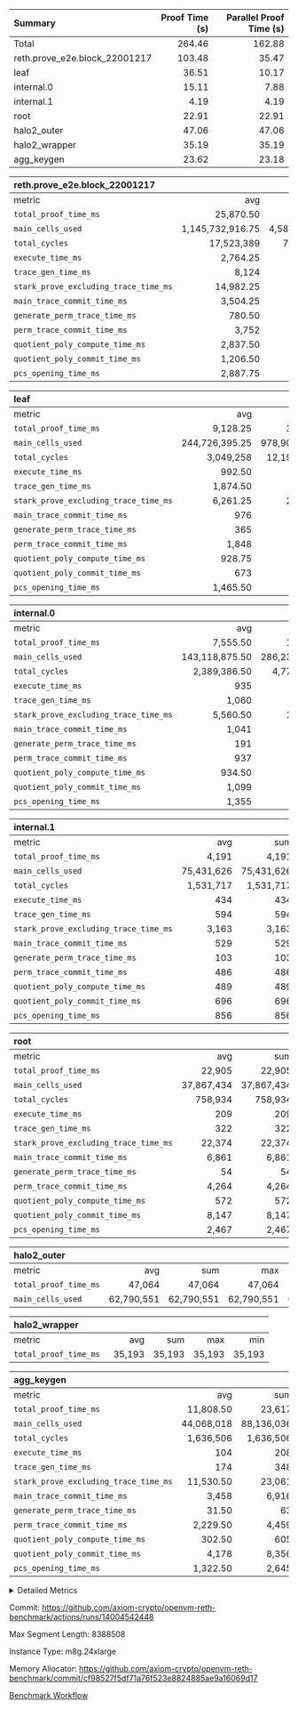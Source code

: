 | Summary | Proof Time (s) | Parallel Proof Time (s) |
|:---|---:|---:|
| Total |  264.46 |  162.88 |
| reth.prove_e2e.block_22001217 |  103.48 |  35.47 |
| leaf |  36.51 |  10.17 |
| internal.0 |  15.11 |  7.88 |
| internal.1 |  4.19 |  4.19 |
| root |  22.91 |  22.91 |
| halo2_outer |  47.06 |  47.06 |
| halo2_wrapper |  35.19 |  35.19 |
| agg_keygen |  23.62 |  23.18 |


| reth.prove_e2e.block_22001217 |||||
|:---|---:|---:|---:|---:|
|metric|avg|sum|max|min|
| `total_proof_time_ms ` |  25,870.50 |  103,482 |  35,474 |  9,977 |
| `main_cells_used     ` |  1,145,732,916.75 |  4,582,931,667 |  1,616,139,144 |  492,218,285 |
| `total_cycles        ` |  17,523,389 |  70,093,556 |  24,298,984 |  3,292,459 |
| `execute_time_ms     ` |  2,764.25 |  11,057 |  4,327 |  463 |
| `trace_gen_time_ms   ` |  8,124 |  32,496 |  10,769 |  2,742 |
| `stark_prove_excluding_trace_time_ms` |  14,982.25 |  59,929 |  21,059 |  6,772 |
| `main_trace_commit_time_ms` |  3,504.25 |  14,017 |  5,235 |  1,829 |
| `generate_perm_trace_time_ms` |  780.50 |  3,122 |  1,052 |  244 |
| `perm_trace_commit_time_ms` |  3,752 |  15,008 |  5,360 |  1,314 |
| `quotient_poly_compute_time_ms` |  2,837.50 |  11,350 |  4,281 |  1,583 |
| `quotient_poly_commit_time_ms` |  1,206.50 |  4,826 |  1,518 |  530 |
| `pcs_opening_time_ms ` |  2,887.75 |  11,551 |  3,597 |  1,263 |

| leaf |||||
|:---|---:|---:|---:|---:|
|metric|avg|sum|max|min|
| `total_proof_time_ms ` |  9,128.25 |  36,513 |  10,174 |  6,617 |
| `main_cells_used     ` |  244,726,395.25 |  978,905,581 |  279,899,723 |  166,716,895 |
| `total_cycles        ` |  3,049,258 |  12,197,032 |  3,458,612 |  2,203,086 |
| `execute_time_ms     ` |  992.50 |  3,970 |  1,114 |  735 |
| `trace_gen_time_ms   ` |  1,874.50 |  7,498 |  2,170 |  1,318 |
| `stark_prove_excluding_trace_time_ms` |  6,261.25 |  25,045 |  6,891 |  4,564 |
| `main_trace_commit_time_ms` |  976 |  3,904 |  1,076 |  734 |
| `generate_perm_trace_time_ms` |  365 |  1,460 |  404 |  256 |
| `perm_trace_commit_time_ms` |  1,848 |  7,392 |  2,050 |  1,323 |
| `quotient_poly_compute_time_ms` |  928.75 |  3,715 |  1,016 |  681 |
| `quotient_poly_commit_time_ms` |  673 |  2,692 |  736 |  492 |
| `pcs_opening_time_ms ` |  1,465.50 |  5,862 |  1,610 |  1,073 |

| internal.0 |||||
|:---|---:|---:|---:|---:|
|metric|avg|sum|max|min|
| `total_proof_time_ms ` |  7,555.50 |  15,111 |  7,884 |  7,227 |
| `main_cells_used     ` |  143,118,875.50 |  286,237,751 |  143,740,209 |  142,497,542 |
| `total_cycles        ` |  2,389,386.50 |  4,778,773 |  2,397,564 |  2,381,209 |
| `execute_time_ms     ` |  935 |  1,870 |  943 |  927 |
| `trace_gen_time_ms   ` |  1,060 |  2,120 |  1,073 |  1,047 |
| `stark_prove_excluding_trace_time_ms` |  5,560.50 |  11,121 |  5,868 |  5,253 |
| `main_trace_commit_time_ms` |  1,041 |  2,082 |  1,138 |  944 |
| `generate_perm_trace_time_ms` |  191 |  382 |  200 |  182 |
| `perm_trace_commit_time_ms` |  937 |  1,874 |  991 |  883 |
| `quotient_poly_compute_time_ms` |  934.50 |  1,869 |  1,001 |  868 |
| `quotient_poly_commit_time_ms` |  1,099 |  2,198 |  1,129 |  1,069 |
| `pcs_opening_time_ms ` |  1,355 |  2,710 |  1,406 |  1,304 |

| internal.1 |||||
|:---|---:|---:|---:|---:|
|metric|avg|sum|max|min|
| `total_proof_time_ms ` |  4,191 |  4,191 |  4,191 |  4,191 |
| `main_cells_used     ` |  75,431,626 |  75,431,626 |  75,431,626 |  75,431,626 |
| `total_cycles        ` |  1,531,717 |  1,531,717 |  1,531,717 |  1,531,717 |
| `execute_time_ms     ` |  434 |  434 |  434 |  434 |
| `trace_gen_time_ms   ` |  594 |  594 |  594 |  594 |
| `stark_prove_excluding_trace_time_ms` |  3,163 |  3,163 |  3,163 |  3,163 |
| `main_trace_commit_time_ms` |  529 |  529 |  529 |  529 |
| `generate_perm_trace_time_ms` |  103 |  103 |  103 |  103 |
| `perm_trace_commit_time_ms` |  486 |  486 |  486 |  486 |
| `quotient_poly_compute_time_ms` |  489 |  489 |  489 |  489 |
| `quotient_poly_commit_time_ms` |  696 |  696 |  696 |  696 |
| `pcs_opening_time_ms ` |  856 |  856 |  856 |  856 |

| root |||||
|:---|---:|---:|---:|---:|
|metric|avg|sum|max|min|
| `total_proof_time_ms ` |  22,905 |  22,905 |  22,905 |  22,905 |
| `main_cells_used     ` |  37,867,434 |  37,867,434 |  37,867,434 |  37,867,434 |
| `total_cycles        ` |  758,934 |  758,934 |  758,934 |  758,934 |
| `execute_time_ms     ` |  209 |  209 |  209 |  209 |
| `trace_gen_time_ms   ` |  322 |  322 |  322 |  322 |
| `stark_prove_excluding_trace_time_ms` |  22,374 |  22,374 |  22,374 |  22,374 |
| `main_trace_commit_time_ms` |  6,861 |  6,861 |  6,861 |  6,861 |
| `generate_perm_trace_time_ms` |  54 |  54 |  54 |  54 |
| `perm_trace_commit_time_ms` |  4,264 |  4,264 |  4,264 |  4,264 |
| `quotient_poly_compute_time_ms` |  572 |  572 |  572 |  572 |
| `quotient_poly_commit_time_ms` |  8,147 |  8,147 |  8,147 |  8,147 |
| `pcs_opening_time_ms ` |  2,467 |  2,467 |  2,467 |  2,467 |

| halo2_outer |||||
|:---|---:|---:|---:|---:|
|metric|avg|sum|max|min|
| `total_proof_time_ms ` |  47,064 |  47,064 |  47,064 |  47,064 |
| `main_cells_used     ` |  62,790,551 |  62,790,551 |  62,790,551 |  62,790,551 |

| halo2_wrapper |||||
|:---|---:|---:|---:|---:|
|metric|avg|sum|max|min|
| `total_proof_time_ms ` |  35,193 |  35,193 |  35,193 |  35,193 |

| agg_keygen |||||
|:---|---:|---:|---:|---:|
|metric|avg|sum|max|min|
| `total_proof_time_ms ` |  11,808.50 |  23,617 |  23,184 |  433 |
| `main_cells_used     ` |  44,068,018 |  88,136,036 |  87,207,965 |  928,071 |
| `total_cycles        ` |  1,636,506 |  1,636,506 |  1,636,506 |  1,636,506 |
| `execute_time_ms     ` |  104 |  208 |  208 |  0 |
| `trace_gen_time_ms   ` |  174 |  348 |  321 |  27 |
| `stark_prove_excluding_trace_time_ms` |  11,530.50 |  23,061 |  22,655 |  406 |
| `main_trace_commit_time_ms` |  3,458 |  6,916 |  6,866 |  50 |
| `generate_perm_trace_time_ms` |  31.50 |  63 |  51 |  12 |
| `perm_trace_commit_time_ms` |  2,229.50 |  4,459 |  4,409 |  50 |
| `quotient_poly_compute_time_ms` |  302.50 |  605 |  576 |  29 |
| `quotient_poly_commit_time_ms` |  4,178 |  8,356 |  8,299 |  57 |
| `pcs_opening_time_ms ` |  1,322.50 |  2,645 |  2,444 |  201 |



<details>
<summary>Detailed Metrics</summary>

| air_name | block_number | quotient_deg | interactions | constraints |
| --- | --- | --- | --- | --- |
| AccessAdapterAir<16> | 22001217 | 2 | 5 | 12 | 
| AccessAdapterAir<2> | 22001217 | 2 | 5 | 12 | 
| AccessAdapterAir<32> | 22001217 | 2 | 5 | 12 | 
| AccessAdapterAir<4> | 22001217 | 2 | 5 | 12 | 
| AccessAdapterAir<8> | 22001217 | 2 | 5 | 12 | 
| BitwiseOperationLookupAir<8> | 22001217 | 2 | 2 | 4 | 
| KeccakVmAir | 22001217 | 2 | 321 | 4,513 | 
| MemoryMerkleAir<8> | 22001217 | 2 | 4 | 39 | 
| PersistentBoundaryAir<8> | 22001217 | 2 | 3 | 7 | 
| PhantomAir | 22001217 | 2 | 3 | 5 | 
| Poseidon2PeripheryAir<BabyBearParameters>, 1> | 22001217 | 2 | 1 | 286 | 
| ProgramAir | 22001217 | 1 | 1 | 4 | 
| RangeTupleCheckerAir<2> | 22001217 | 1 | 1 | 4 | 
| Rv32HintStoreAir | 22001217 | 2 | 18 | 28 | 
| Sha256VmAir | 22001217 | 2 | 50 | 663 | 
| VariableRangeCheckerAir | 22001217 | 1 | 1 | 4 | 
| VmAirWrapper<Rv32BaseAluAdapterAir, BaseAluCoreAir<4, 8> | 22001217 | 2 | 20 | 37 | 
| VmAirWrapper<Rv32BaseAluAdapterAir, LessThanCoreAir<4, 8> | 22001217 | 2 | 18 | 40 | 
| VmAirWrapper<Rv32BaseAluAdapterAir, ShiftCoreAir<4, 8> | 22001217 | 2 | 24 | 91 | 
| VmAirWrapper<Rv32BranchAdapterAir, BranchEqualCoreAir<4> | 22001217 | 2 | 11 | 20 | 
| VmAirWrapper<Rv32BranchAdapterAir, BranchLessThanCoreAir<4, 8> | 22001217 | 2 | 13 | 35 | 
| VmAirWrapper<Rv32CondRdWriteAdapterAir, Rv32JalLuiCoreAir> | 22001217 | 2 | 10 | 18 | 
| VmAirWrapper<Rv32HeapAdapterAir<2, 32, 32>, BaseAluCoreAir<32, 8> | 22001217 | 2 | 61 | 126 | 
| VmAirWrapper<Rv32HeapAdapterAir<2, 32, 32>, LessThanCoreAir<32, 8> | 22001217 | 2 | 31 | 129 | 
| VmAirWrapper<Rv32HeapAdapterAir<2, 32, 32>, MultiplicationCoreAir<32, 8> | 22001217 | 2 | 61 | 57 | 
| VmAirWrapper<Rv32HeapAdapterAir<2, 32, 32>, ShiftCoreAir<32, 8> | 22001217 | 2 | 79 | 2,161 | 
| VmAirWrapper<Rv32HeapBranchAdapterAir<2, 32>, BranchEqualCoreAir<32> | 22001217 | 2 | 20 | 55 | 
| VmAirWrapper<Rv32HeapBranchAdapterAir<2, 32>, BranchLessThanCoreAir<32, 8> | 22001217 | 2 | 22 | 126 | 
| VmAirWrapper<Rv32IsEqualModAdapterAir<2, 1, 32, 32>, ModularIsEqualCoreAir<32, 4, 8> | 22001217 | 2 | 25 | 225 | 
| VmAirWrapper<Rv32IsEqualModAdapterAir<2, 3, 16, 48>, ModularIsEqualCoreAir<48, 4, 8> | 22001217 | 2 | 41 | 333 | 
| VmAirWrapper<Rv32JalrAdapterAir, Rv32JalrCoreAir> | 22001217 | 2 | 16 | 20 | 
| VmAirWrapper<Rv32LoadStoreAdapterAir, LoadSignExtendCoreAir<4, 8> | 22001217 | 2 | 18 | 33 | 
| VmAirWrapper<Rv32LoadStoreAdapterAir, LoadStoreCoreAir<4> | 22001217 | 2 | 17 | 40 | 
| VmAirWrapper<Rv32MultAdapterAir, DivRemCoreAir<4, 8> | 22001217 | 2 | 25 | 84 | 
| VmAirWrapper<Rv32MultAdapterAir, MulHCoreAir<4, 8> | 22001217 | 2 | 24 | 31 | 
| VmAirWrapper<Rv32MultAdapterAir, MultiplicationCoreAir<4, 8> | 22001217 | 2 | 19 | 19 | 
| VmAirWrapper<Rv32RdWriteAdapterAir, Rv32AuipcCoreAir> | 22001217 | 2 | 12 | 14 | 
| VmAirWrapper<Rv32VecHeapAdapterAir<1, 2, 2, 32, 32>, FieldExpressionCoreAir> | 22001217 | 2 | 415 | 480 | 
| VmAirWrapper<Rv32VecHeapAdapterAir<1, 6, 6, 16, 16>, FieldExpressionCoreAir> | 22001217 | 2 | 832 | 921 | 
| VmAirWrapper<Rv32VecHeapAdapterAir<2, 1, 1, 32, 32>, FieldExpressionCoreAir> | 22001217 | 2 | 158 | 190 | 
| VmAirWrapper<Rv32VecHeapAdapterAir<2, 2, 2, 32, 32>, FieldExpressionCoreAir> | 22001217 | 2 | 428 | 457 | 
| VmAirWrapper<Rv32VecHeapAdapterAir<2, 3, 3, 16, 16>, FieldExpressionCoreAir> | 22001217 | 2 | 246 | 288 | 
| VmAirWrapper<Rv32VecHeapAdapterAir<2, 6, 6, 16, 16>, FieldExpressionCoreAir> | 22001217 | 2 | 668 | 701 | 
| VmConnectorAir | 22001217 | 2 | 5 | 11 | 

| block_number | execute_time_ms |
| --- | --- |
| 22001217 | 209 | 

| group | air_name | block_number | rows | quotient_deg | prep_cols | perm_cols | main_cols | interactions | constraints | cells |
| --- | --- | --- | --- | --- | --- | --- | --- | --- | --- | --- |
| agg_keygen | AccessAdapterAir<16> | 22001217 |  | 2 |  |  |  | 5 | 12 |  | 
| agg_keygen | AccessAdapterAir<2> | 22001217 | 524,288 | 8 |  | 16 | 11 | 5 | 12 | 14,155,776 | 
| agg_keygen | AccessAdapterAir<32> | 22001217 |  | 2 |  |  |  | 5 | 12 |  | 
| agg_keygen | AccessAdapterAir<4> | 22001217 | 262,144 | 8 |  | 16 | 13 | 5 | 12 | 7,602,176 | 
| agg_keygen | AccessAdapterAir<8> | 22001217 | 8,192 | 8 |  | 16 | 17 | 5 | 12 | 270,336 | 
| agg_keygen | BitwiseOperationLookupAir<8> | 22001217 |  | 2 |  |  |  | 2 | 4 |  | 
| agg_keygen | FriReducedOpeningAir | 22001217 | 524,288 | 8 |  | 84 | 27 | 39 | 71 | 58,195,968 | 
| agg_keygen | JalRangeCheckAir | 22001217 | 65,536 | 8 |  | 28 | 12 | 9 | 14 | 2,621,440 | 
| agg_keygen | MemoryMerkleAir<8> | 22001217 |  | 2 |  |  |  | 4 | 39 |  | 
| agg_keygen | NativePoseidon2Air<BabyBearParameters>, 1> | 22001217 | 65,536 | 8 |  | 312 | 398 | 136 | 572 | 46,530,560 | 
| agg_keygen | PersistentBoundaryAir<8> | 22001217 |  | 2 |  |  |  | 3 | 7 |  | 
| agg_keygen | PhantomAir | 22001217 | 32,768 | 4 |  | 12 | 6 | 3 | 5 | 589,824 | 
| agg_keygen | Poseidon2PeripheryAir<BabyBearParameters>, 1> | 22001217 |  | 2 |  |  |  | 1 | 286 |  | 
| agg_keygen | ProgramAir | 22001217 | 131,072 | 1 |  | 8 | 10 | 1 | 4 | 2,359,296 | 
| agg_keygen | RangeTupleCheckerAir<2> | 22001217 |  | 1 |  |  |  | 1 | 4 |  | 
| agg_keygen | Rv32HintStoreAir | 22001217 |  | 2 |  |  |  | 18 | 28 |  | 
| agg_keygen | VariableRangeCheckerAir | 22001217 | 262,144 | 1 | 2 | 8 | 1 | 1 | 4 | 2,359,296 | 
| agg_keygen | VmAirWrapper<AluNativeAdapterAir, FieldArithmeticCoreAir> | 22001217 | 1,048,576 | 8 |  | 36 | 29 | 15 | 27 | 68,157,440 | 
| agg_keygen | VmAirWrapper<BranchNativeAdapterAir, BranchEqualCoreAir<1> | 22001217 | 262,144 | 8 |  | 28 | 23 | 11 | 25 | 13,369,344 | 
| agg_keygen | VmAirWrapper<NativeAdapterAir<2, 0>, PublicValuesCoreAir> | 22001217 | 64 | 8 |  | 28 | 27 | 11 | 30 | 3,520 | 
| agg_keygen | VmAirWrapper<NativeLoadStoreAdapterAir<1>, NativeLoadStoreCoreAir<1> | 22001217 | 524,288 | 8 |  | 40 | 21 | 15 | 20 | 31,981,568 | 
| agg_keygen | VmAirWrapper<NativeLoadStoreAdapterAir<4>, NativeLoadStoreCoreAir<4> | 22001217 | 131,072 | 8 |  | 40 | 27 | 15 | 20 | 8,781,824 | 
| agg_keygen | VmAirWrapper<NativeVectorizedAdapterAir<4>, FieldExtensionCoreAir> | 22001217 | 131,072 | 8 |  | 36 | 38 | 15 | 27 | 9,699,328 | 
| agg_keygen | VmAirWrapper<Rv32BaseAluAdapterAir, BaseAluCoreAir<4, 8> | 22001217 |  | 2 |  |  |  | 20 | 37 |  | 
| agg_keygen | VmAirWrapper<Rv32BaseAluAdapterAir, LessThanCoreAir<4, 8> | 22001217 |  | 2 |  |  |  | 18 | 40 |  | 
| agg_keygen | VmAirWrapper<Rv32BaseAluAdapterAir, ShiftCoreAir<4, 8> | 22001217 |  | 2 |  |  |  | 24 | 91 |  | 
| agg_keygen | VmAirWrapper<Rv32BranchAdapterAir, BranchEqualCoreAir<4> | 22001217 |  | 2 |  |  |  | 11 | 20 |  | 
| agg_keygen | VmAirWrapper<Rv32BranchAdapterAir, BranchLessThanCoreAir<4, 8> | 22001217 |  | 2 |  |  |  | 13 | 35 |  | 
| agg_keygen | VmAirWrapper<Rv32CondRdWriteAdapterAir, Rv32JalLuiCoreAir> | 22001217 |  | 2 |  |  |  | 10 | 18 |  | 
| agg_keygen | VmAirWrapper<Rv32JalrAdapterAir, Rv32JalrCoreAir> | 22001217 |  | 2 |  |  |  | 16 | 20 |  | 
| agg_keygen | VmAirWrapper<Rv32LoadStoreAdapterAir, LoadSignExtendCoreAir<4, 8> | 22001217 |  | 2 |  |  |  | 18 | 33 |  | 
| agg_keygen | VmAirWrapper<Rv32LoadStoreAdapterAir, LoadStoreCoreAir<4> | 22001217 |  | 2 |  |  |  | 17 | 40 |  | 
| agg_keygen | VmAirWrapper<Rv32MultAdapterAir, DivRemCoreAir<4, 8> | 22001217 |  | 2 |  |  |  | 25 | 84 |  | 
| agg_keygen | VmAirWrapper<Rv32MultAdapterAir, MulHCoreAir<4, 8> | 22001217 |  | 2 |  |  |  | 24 | 31 |  | 
| agg_keygen | VmAirWrapper<Rv32MultAdapterAir, MultiplicationCoreAir<4, 8> | 22001217 |  | 2 |  |  |  | 19 | 19 |  | 
| agg_keygen | VmAirWrapper<Rv32RdWriteAdapterAir, Rv32AuipcCoreAir> | 22001217 |  | 2 |  |  |  | 12 | 14 |  | 
| agg_keygen | VmConnectorAir | 22001217 | 2 | 8 | 1 | 16 | 5 | 5 | 11 | 42 | 
| agg_keygen | VolatileBoundaryAir | 22001217 | 131,072 | 8 |  | 20 | 12 | 7 | 19 | 4,194,304 | 

| group | air_name | block_number | idx | rows | prep_cols | perm_cols | main_cols | cells |
| --- | --- | --- | --- | --- | --- | --- | --- | --- |
| internal.0 | AccessAdapterAir<2> | 22001217 | 0 | 1,048,576 |  | 12 | 11 | 24,117,248 | 
| internal.0 | AccessAdapterAir<2> | 22001217 | 1 | 524,288 |  | 12 | 11 | 12,058,624 | 
| internal.0 | AccessAdapterAir<4> | 22001217 | 0 | 262,144 |  | 12 | 13 | 6,553,600 | 
| internal.0 | AccessAdapterAir<4> | 22001217 | 1 | 262,144 |  | 12 | 13 | 6,553,600 | 
| internal.0 | AccessAdapterAir<8> | 22001217 | 0 | 8,192 |  | 12 | 17 | 237,568 | 
| internal.0 | AccessAdapterAir<8> | 22001217 | 1 | 8,192 |  | 12 | 17 | 237,568 | 
| internal.0 | FriReducedOpeningAir | 22001217 | 0 | 1,048,576 |  | 44 | 27 | 74,448,896 | 
| internal.0 | FriReducedOpeningAir | 22001217 | 1 | 1,048,576 |  | 44 | 27 | 74,448,896 | 
| internal.0 | JalRangeCheckAir | 22001217 | 0 | 131,072 |  | 16 | 12 | 3,670,016 | 
| internal.0 | JalRangeCheckAir | 22001217 | 1 | 131,072 |  | 16 | 12 | 3,670,016 | 
| internal.0 | NativePoseidon2Air<BabyBearParameters>, 1> | 22001217 | 0 | 262,144 |  | 160 | 398 | 146,276,352 | 
| internal.0 | NativePoseidon2Air<BabyBearParameters>, 1> | 22001217 | 1 | 131,072 |  | 160 | 398 | 73,138,176 | 
| internal.0 | PhantomAir | 22001217 | 0 | 65,536 |  | 8 | 6 | 917,504 | 
| internal.0 | PhantomAir | 22001217 | 1 | 65,536 |  | 8 | 6 | 917,504 | 
| internal.0 | ProgramAir | 22001217 | 0 | 131,072 |  | 8 | 10 | 2,359,296 | 
| internal.0 | ProgramAir | 22001217 | 1 | 131,072 |  | 8 | 10 | 2,359,296 | 
| internal.0 | VariableRangeCheckerAir | 22001217 | 0 | 262,144 | 2 | 8 | 1 | 2,359,296 | 
| internal.0 | VariableRangeCheckerAir | 22001217 | 1 | 262,144 | 2 | 8 | 1 | 2,359,296 | 
| internal.0 | VmAirWrapper<AluNativeAdapterAir, FieldArithmeticCoreAir> | 22001217 | 0 | 2,097,152 |  | 20 | 29 | 102,760,448 | 
| internal.0 | VmAirWrapper<AluNativeAdapterAir, FieldArithmeticCoreAir> | 22001217 | 1 | 2,097,152 |  | 20 | 29 | 102,760,448 | 
| internal.0 | VmAirWrapper<BranchNativeAdapterAir, BranchEqualCoreAir<1> | 22001217 | 0 | 262,144 |  | 16 | 23 | 10,223,616 | 
| internal.0 | VmAirWrapper<BranchNativeAdapterAir, BranchEqualCoreAir<1> | 22001217 | 1 | 262,144 |  | 16 | 23 | 10,223,616 | 
| internal.0 | VmAirWrapper<NativeAdapterAir<2, 0>, PublicValuesCoreAir> | 22001217 | 0 | 64 |  | 16 | 23 | 2,496 | 
| internal.0 | VmAirWrapper<NativeAdapterAir<2, 0>, PublicValuesCoreAir> | 22001217 | 1 | 64 |  | 16 | 23 | 2,496 | 
| internal.0 | VmAirWrapper<NativeLoadStoreAdapterAir<1>, NativeLoadStoreCoreAir<1> | 22001217 | 0 | 524,288 |  | 24 | 21 | 23,592,960 | 
| internal.0 | VmAirWrapper<NativeLoadStoreAdapterAir<1>, NativeLoadStoreCoreAir<1> | 22001217 | 1 | 524,288 |  | 24 | 21 | 23,592,960 | 
| internal.0 | VmAirWrapper<NativeLoadStoreAdapterAir<4>, NativeLoadStoreCoreAir<4> | 22001217 | 0 | 262,144 |  | 24 | 27 | 13,369,344 | 
| internal.0 | VmAirWrapper<NativeLoadStoreAdapterAir<4>, NativeLoadStoreCoreAir<4> | 22001217 | 1 | 262,144 |  | 24 | 27 | 13,369,344 | 
| internal.0 | VmAirWrapper<NativeVectorizedAdapterAir<4>, FieldExtensionCoreAir> | 22001217 | 0 | 262,144 |  | 20 | 38 | 15,204,352 | 
| internal.0 | VmAirWrapper<NativeVectorizedAdapterAir<4>, FieldExtensionCoreAir> | 22001217 | 1 | 262,144 |  | 20 | 38 | 15,204,352 | 
| internal.0 | VmConnectorAir | 22001217 | 0 | 2 | 1 | 12 | 5 | 34 | 
| internal.0 | VmConnectorAir | 22001217 | 1 | 2 | 1 | 12 | 5 | 34 | 
| internal.0 | VolatileBoundaryAir | 22001217 | 0 | 262,144 |  | 12 | 12 | 6,291,456 | 
| internal.0 | VolatileBoundaryAir | 22001217 | 1 | 262,144 |  | 12 | 12 | 6,291,456 | 
| internal.1 | AccessAdapterAir<2> | 22001217 | 2 | 524,288 |  | 12 | 11 | 12,058,624 | 
| internal.1 | AccessAdapterAir<4> | 22001217 | 2 | 262,144 |  | 12 | 13 | 6,553,600 | 
| internal.1 | AccessAdapterAir<8> | 22001217 | 2 | 8,192 |  | 12 | 17 | 237,568 | 
| internal.1 | FriReducedOpeningAir | 22001217 | 2 | 262,144 |  | 44 | 27 | 18,612,224 | 
| internal.1 | JalRangeCheckAir | 22001217 | 2 | 65,536 |  | 16 | 12 | 1,835,008 | 
| internal.1 | NativePoseidon2Air<BabyBearParameters>, 1> | 22001217 | 2 | 65,536 |  | 160 | 398 | 36,569,088 | 
| internal.1 | PhantomAir | 22001217 | 2 | 16,384 |  | 8 | 6 | 229,376 | 
| internal.1 | ProgramAir | 22001217 | 2 | 131,072 |  | 8 | 10 | 2,359,296 | 
| internal.1 | VariableRangeCheckerAir | 22001217 | 2 | 262,144 | 2 | 8 | 1 | 2,359,296 | 
| internal.1 | VmAirWrapper<AluNativeAdapterAir, FieldArithmeticCoreAir> | 22001217 | 2 | 1,048,576 |  | 20 | 29 | 51,380,224 | 
| internal.1 | VmAirWrapper<BranchNativeAdapterAir, BranchEqualCoreAir<1> | 22001217 | 2 | 262,144 |  | 16 | 23 | 10,223,616 | 
| internal.1 | VmAirWrapper<NativeAdapterAir<2, 0>, PublicValuesCoreAir> | 22001217 | 2 | 64 |  | 16 | 23 | 2,496 | 
| internal.1 | VmAirWrapper<NativeLoadStoreAdapterAir<1>, NativeLoadStoreCoreAir<1> | 22001217 | 2 | 524,288 |  | 24 | 21 | 23,592,960 | 
| internal.1 | VmAirWrapper<NativeLoadStoreAdapterAir<4>, NativeLoadStoreCoreAir<4> | 22001217 | 2 | 131,072 |  | 24 | 27 | 6,684,672 | 
| internal.1 | VmAirWrapper<NativeVectorizedAdapterAir<4>, FieldExtensionCoreAir> | 22001217 | 2 | 131,072 |  | 20 | 38 | 7,602,176 | 
| internal.1 | VmConnectorAir | 22001217 | 2 | 2 | 1 | 12 | 5 | 34 | 
| internal.1 | VolatileBoundaryAir | 22001217 | 2 | 131,072 |  | 12 | 12 | 3,145,728 | 
| leaf | AccessAdapterAir<2> | 22001217 | 0 | 2,097,152 |  | 16 | 11 | 56,623,104 | 
| leaf | AccessAdapterAir<2> | 22001217 | 1 | 2,097,152 |  | 16 | 11 | 56,623,104 | 
| leaf | AccessAdapterAir<2> | 22001217 | 2 | 2,097,152 |  | 16 | 11 | 56,623,104 | 
| leaf | AccessAdapterAir<2> | 22001217 | 3 | 1,048,576 |  | 16 | 11 | 28,311,552 | 
| leaf | AccessAdapterAir<4> | 22001217 | 0 | 1,048,576 |  | 16 | 13 | 30,408,704 | 
| leaf | AccessAdapterAir<4> | 22001217 | 1 | 1,048,576 |  | 16 | 13 | 30,408,704 | 
| leaf | AccessAdapterAir<4> | 22001217 | 2 | 1,048,576 |  | 16 | 13 | 30,408,704 | 
| leaf | AccessAdapterAir<4> | 22001217 | 3 | 524,288 |  | 16 | 13 | 15,204,352 | 
| leaf | AccessAdapterAir<8> | 22001217 | 0 | 32,768 |  | 16 | 17 | 1,081,344 | 
| leaf | AccessAdapterAir<8> | 22001217 | 1 | 32,768 |  | 16 | 17 | 1,081,344 | 
| leaf | AccessAdapterAir<8> | 22001217 | 2 | 32,768 |  | 16 | 17 | 1,081,344 | 
| leaf | AccessAdapterAir<8> | 22001217 | 3 | 16,384 |  | 16 | 17 | 540,672 | 
| leaf | FriReducedOpeningAir | 22001217 | 0 | 4,194,304 |  | 84 | 27 | 465,567,744 | 
| leaf | FriReducedOpeningAir | 22001217 | 1 | 4,194,304 |  | 84 | 27 | 465,567,744 | 
| leaf | FriReducedOpeningAir | 22001217 | 2 | 4,194,304 |  | 84 | 27 | 465,567,744 | 
| leaf | FriReducedOpeningAir | 22001217 | 3 | 2,097,152 |  | 84 | 27 | 232,783,872 | 
| leaf | JalRangeCheckAir | 22001217 | 0 | 65,536 |  | 28 | 12 | 2,621,440 | 
| leaf | JalRangeCheckAir | 22001217 | 1 | 65,536 |  | 28 | 12 | 2,621,440 | 
| leaf | JalRangeCheckAir | 22001217 | 2 | 65,536 |  | 28 | 12 | 2,621,440 | 
| leaf | JalRangeCheckAir | 22001217 | 3 | 65,536 |  | 28 | 12 | 2,621,440 | 
| leaf | NativePoseidon2Air<BabyBearParameters>, 1> | 22001217 | 0 | 262,144 |  | 312 | 398 | 186,122,240 | 
| leaf | NativePoseidon2Air<BabyBearParameters>, 1> | 22001217 | 1 | 262,144 |  | 312 | 398 | 186,122,240 | 
| leaf | NativePoseidon2Air<BabyBearParameters>, 1> | 22001217 | 2 | 262,144 |  | 312 | 398 | 186,122,240 | 
| leaf | NativePoseidon2Air<BabyBearParameters>, 1> | 22001217 | 3 | 262,144 |  | 312 | 398 | 186,122,240 | 
| leaf | PhantomAir | 22001217 | 0 | 32,768 |  | 12 | 6 | 589,824 | 
| leaf | PhantomAir | 22001217 | 1 | 32,768 |  | 12 | 6 | 589,824 | 
| leaf | PhantomAir | 22001217 | 2 | 32,768 |  | 12 | 6 | 589,824 | 
| leaf | PhantomAir | 22001217 | 3 | 32,768 |  | 12 | 6 | 589,824 | 
| leaf | ProgramAir | 22001217 | 0 | 2,097,152 |  | 8 | 10 | 37,748,736 | 
| leaf | ProgramAir | 22001217 | 1 | 2,097,152 |  | 8 | 10 | 37,748,736 | 
| leaf | ProgramAir | 22001217 | 2 | 2,097,152 |  | 8 | 10 | 37,748,736 | 
| leaf | ProgramAir | 22001217 | 3 | 2,097,152 |  | 8 | 10 | 37,748,736 | 
| leaf | VariableRangeCheckerAir | 22001217 | 0 | 262,144 | 2 | 8 | 1 | 2,359,296 | 
| leaf | VariableRangeCheckerAir | 22001217 | 1 | 262,144 | 2 | 8 | 1 | 2,359,296 | 
| leaf | VariableRangeCheckerAir | 22001217 | 2 | 262,144 | 2 | 8 | 1 | 2,359,296 | 
| leaf | VariableRangeCheckerAir | 22001217 | 3 | 262,144 | 2 | 8 | 1 | 2,359,296 | 
| leaf | VmAirWrapper<AluNativeAdapterAir, FieldArithmeticCoreAir> | 22001217 | 0 | 2,097,152 |  | 36 | 29 | 136,314,880 | 
| leaf | VmAirWrapper<AluNativeAdapterAir, FieldArithmeticCoreAir> | 22001217 | 1 | 2,097,152 |  | 36 | 29 | 136,314,880 | 
| leaf | VmAirWrapper<AluNativeAdapterAir, FieldArithmeticCoreAir> | 22001217 | 2 | 2,097,152 |  | 36 | 29 | 136,314,880 | 
| leaf | VmAirWrapper<AluNativeAdapterAir, FieldArithmeticCoreAir> | 22001217 | 3 | 2,097,152 |  | 36 | 29 | 136,314,880 | 
| leaf | VmAirWrapper<BranchNativeAdapterAir, BranchEqualCoreAir<1> | 22001217 | 0 | 524,288 |  | 28 | 23 | 26,738,688 | 
| leaf | VmAirWrapper<BranchNativeAdapterAir, BranchEqualCoreAir<1> | 22001217 | 1 | 524,288 |  | 28 | 23 | 26,738,688 | 
| leaf | VmAirWrapper<BranchNativeAdapterAir, BranchEqualCoreAir<1> | 22001217 | 2 | 524,288 |  | 28 | 23 | 26,738,688 | 
| leaf | VmAirWrapper<BranchNativeAdapterAir, BranchEqualCoreAir<1> | 22001217 | 3 | 262,144 |  | 28 | 23 | 13,369,344 | 
| leaf | VmAirWrapper<NativeAdapterAir<2, 0>, PublicValuesCoreAir> | 22001217 | 0 | 64 |  | 28 | 27 | 3,520 | 
| leaf | VmAirWrapper<NativeAdapterAir<2, 0>, PublicValuesCoreAir> | 22001217 | 1 | 64 |  | 28 | 27 | 3,520 | 
| leaf | VmAirWrapper<NativeAdapterAir<2, 0>, PublicValuesCoreAir> | 22001217 | 2 | 64 |  | 28 | 27 | 3,520 | 
| leaf | VmAirWrapper<NativeAdapterAir<2, 0>, PublicValuesCoreAir> | 22001217 | 3 | 64 |  | 28 | 27 | 3,520 | 
| leaf | VmAirWrapper<NativeLoadStoreAdapterAir<1>, NativeLoadStoreCoreAir<1> | 22001217 | 0 | 1,048,576 |  | 40 | 21 | 63,963,136 | 
| leaf | VmAirWrapper<NativeLoadStoreAdapterAir<1>, NativeLoadStoreCoreAir<1> | 22001217 | 1 | 1,048,576 |  | 40 | 21 | 63,963,136 | 
| leaf | VmAirWrapper<NativeLoadStoreAdapterAir<1>, NativeLoadStoreCoreAir<1> | 22001217 | 2 | 1,048,576 |  | 40 | 21 | 63,963,136 | 
| leaf | VmAirWrapper<NativeLoadStoreAdapterAir<1>, NativeLoadStoreCoreAir<1> | 22001217 | 3 | 524,288 |  | 40 | 21 | 31,981,568 | 
| leaf | VmAirWrapper<NativeLoadStoreAdapterAir<4>, NativeLoadStoreCoreAir<4> | 22001217 | 0 | 262,144 |  | 40 | 27 | 17,563,648 | 
| leaf | VmAirWrapper<NativeLoadStoreAdapterAir<4>, NativeLoadStoreCoreAir<4> | 22001217 | 1 | 262,144 |  | 40 | 27 | 17,563,648 | 
| leaf | VmAirWrapper<NativeLoadStoreAdapterAir<4>, NativeLoadStoreCoreAir<4> | 22001217 | 2 | 262,144 |  | 40 | 27 | 17,563,648 | 
| leaf | VmAirWrapper<NativeLoadStoreAdapterAir<4>, NativeLoadStoreCoreAir<4> | 22001217 | 3 | 131,072 |  | 40 | 27 | 8,781,824 | 
| leaf | VmAirWrapper<NativeVectorizedAdapterAir<4>, FieldExtensionCoreAir> | 22001217 | 0 | 262,144 |  | 36 | 38 | 19,398,656 | 
| leaf | VmAirWrapper<NativeVectorizedAdapterAir<4>, FieldExtensionCoreAir> | 22001217 | 1 | 524,288 |  | 36 | 38 | 38,797,312 | 
| leaf | VmAirWrapper<NativeVectorizedAdapterAir<4>, FieldExtensionCoreAir> | 22001217 | 2 | 524,288 |  | 36 | 38 | 38,797,312 | 
| leaf | VmAirWrapper<NativeVectorizedAdapterAir<4>, FieldExtensionCoreAir> | 22001217 | 3 | 262,144 |  | 36 | 38 | 19,398,656 | 
| leaf | VmConnectorAir | 22001217 | 0 | 2 | 1 | 16 | 5 | 42 | 
| leaf | VmConnectorAir | 22001217 | 1 | 2 | 1 | 16 | 5 | 42 | 
| leaf | VmConnectorAir | 22001217 | 2 | 2 | 1 | 16 | 5 | 42 | 
| leaf | VmConnectorAir | 22001217 | 3 | 2 | 1 | 16 | 5 | 42 | 
| leaf | VolatileBoundaryAir | 22001217 | 0 | 1,048,576 |  | 20 | 12 | 33,554,432 | 
| leaf | VolatileBoundaryAir | 22001217 | 1 | 1,048,576 |  | 20 | 12 | 33,554,432 | 
| leaf | VolatileBoundaryAir | 22001217 | 2 | 1,048,576 |  | 20 | 12 | 33,554,432 | 
| leaf | VolatileBoundaryAir | 22001217 | 3 | 524,288 |  | 20 | 12 | 16,777,216 | 
| root | AccessAdapterAir<2> | 22001217 | 0 | 262,144 |  | 8 | 11 | 4,980,736 | 
| root | AccessAdapterAir<4> | 22001217 | 0 | 131,072 |  | 8 | 13 | 2,752,512 | 
| root | AccessAdapterAir<8> | 22001217 | 0 | 4,096 |  | 8 | 17 | 102,400 | 
| root | FriReducedOpeningAir | 22001217 | 0 | 131,072 |  | 24 | 27 | 6,684,672 | 
| root | JalRangeCheckAir | 22001217 | 0 | 32,768 |  | 12 | 12 | 786,432 | 
| root | NativePoseidon2Air<BabyBearParameters>, 1> | 22001217 | 0 | 32,768 |  | 84 | 398 | 15,794,176 | 
| root | PhantomAir | 22001217 | 0 | 8,192 |  | 8 | 6 | 114,688 | 
| root | ProgramAir | 22001217 | 0 | 131,072 |  | 8 | 10 | 2,359,296 | 
| root | VariableRangeCheckerAir | 22001217 | 0 | 262,144 | 2 | 8 | 1 | 2,359,296 | 
| root | VmAirWrapper<AluNativeAdapterAir, FieldArithmeticCoreAir> | 22001217 | 0 | 524,288 |  | 12 | 29 | 21,495,808 | 
| root | VmAirWrapper<BranchNativeAdapterAir, BranchEqualCoreAir<1> | 22001217 | 0 | 131,072 |  | 12 | 23 | 4,587,520 | 
| root | VmAirWrapper<NativeAdapterAir<2, 0>, PublicValuesCoreAir> | 22001217 | 0 | 64 |  | 12 | 22 | 2,176 | 
| root | VmAirWrapper<NativeLoadStoreAdapterAir<1>, NativeLoadStoreCoreAir<1> | 22001217 | 0 | 262,144 |  | 16 | 21 | 9,699,328 | 
| root | VmAirWrapper<NativeLoadStoreAdapterAir<4>, NativeLoadStoreCoreAir<4> | 22001217 | 0 | 65,536 |  | 16 | 27 | 2,818,048 | 
| root | VmAirWrapper<NativeVectorizedAdapterAir<4>, FieldExtensionCoreAir> | 22001217 | 0 | 65,536 |  | 12 | 38 | 3,276,800 | 
| root | VmConnectorAir | 22001217 | 0 | 2 | 1 | 8 | 5 | 26 | 
| root | VolatileBoundaryAir | 22001217 | 0 | 131,072 |  | 8 | 12 | 2,621,440 | 

| group | air_name | block_number | segment | rows | prep_cols | perm_cols | main_cols | cells |
| --- | --- | --- | --- | --- | --- | --- | --- | --- |
| agg_keygen | AccessAdapterAir<16> | 22001217 | 0 | 1 |  | 16 | 25 | 41 | 
| agg_keygen | AccessAdapterAir<2> | 22001217 | 0 | 1 |  | 16 | 11 | 27 | 
| agg_keygen | AccessAdapterAir<32> | 22001217 | 0 | 1 |  | 16 | 41 | 57 | 
| agg_keygen | AccessAdapterAir<4> | 22001217 | 0 | 1 |  | 16 | 13 | 29 | 
| agg_keygen | AccessAdapterAir<8> | 22001217 | 0 | 1 |  | 16 | 17 | 33 | 
| agg_keygen | BitwiseOperationLookupAir<8> | 22001217 | 0 | 65,536 | 3 | 8 | 2 | 655,360 | 
| agg_keygen | MemoryMerkleAir<8> | 22001217 | 0 | 64 |  | 16 | 32 | 3,072 | 
| agg_keygen | PersistentBoundaryAir<8> | 22001217 | 0 | 1 |  | 12 | 20 | 32 | 
| agg_keygen | PhantomAir | 22001217 | 0 | 1 |  | 12 | 6 | 18 | 
| agg_keygen | Poseidon2PeripheryAir<BabyBearParameters>, 1> | 22001217 | 0 | 32 |  | 8 | 300 | 9,856 | 
| agg_keygen | ProgramAir | 22001217 | 0 | 1 |  | 8 | 10 | 18 | 
| agg_keygen | RangeTupleCheckerAir<2> | 22001217 | 0 | 524,288 | 2 | 8 | 1 | 4,718,592 | 
| agg_keygen | Rv32HintStoreAir | 22001217 | 0 | 1 |  | 44 | 32 | 76 | 
| agg_keygen | VariableRangeCheckerAir | 22001217 | 0 | 262,144 | 2 | 8 | 1 | 2,359,296 | 
| agg_keygen | VmAirWrapper<Rv32BaseAluAdapterAir, BaseAluCoreAir<4, 8> | 22001217 | 0 | 1 |  | 52 | 36 | 88 | 
| agg_keygen | VmAirWrapper<Rv32BaseAluAdapterAir, LessThanCoreAir<4, 8> | 22001217 | 0 | 1 |  | 40 | 37 | 77 | 
| agg_keygen | VmAirWrapper<Rv32BaseAluAdapterAir, ShiftCoreAir<4, 8> | 22001217 | 0 | 1 |  | 52 | 53 | 105 | 
| agg_keygen | VmAirWrapper<Rv32BranchAdapterAir, BranchEqualCoreAir<4> | 22001217 | 0 | 1 |  | 28 | 26 | 54 | 
| agg_keygen | VmAirWrapper<Rv32BranchAdapterAir, BranchLessThanCoreAir<4, 8> | 22001217 | 0 | 1 |  | 32 | 32 | 64 | 
| agg_keygen | VmAirWrapper<Rv32CondRdWriteAdapterAir, Rv32JalLuiCoreAir> | 22001217 | 0 | 1 |  | 28 | 18 | 46 | 
| agg_keygen | VmAirWrapper<Rv32JalrAdapterAir, Rv32JalrCoreAir> | 22001217 | 0 | 1 |  | 36 | 28 | 64 | 
| agg_keygen | VmAirWrapper<Rv32LoadStoreAdapterAir, LoadSignExtendCoreAir<4, 8> | 22001217 | 0 | 1 |  | 52 | 36 | 88 | 
| agg_keygen | VmAirWrapper<Rv32LoadStoreAdapterAir, LoadStoreCoreAir<4> | 22001217 | 0 | 1 |  | 52 | 41 | 93 | 
| agg_keygen | VmAirWrapper<Rv32MultAdapterAir, DivRemCoreAir<4, 8> | 22001217 | 0 | 1 |  | 72 | 59 | 131 | 
| agg_keygen | VmAirWrapper<Rv32MultAdapterAir, MulHCoreAir<4, 8> | 22001217 | 0 | 1 |  | 72 | 39 | 111 | 
| agg_keygen | VmAirWrapper<Rv32MultAdapterAir, MultiplicationCoreAir<4, 8> | 22001217 | 0 | 1 |  | 52 | 31 | 83 | 
| agg_keygen | VmAirWrapper<Rv32RdWriteAdapterAir, Rv32AuipcCoreAir> | 22001217 | 0 | 1 |  | 28 | 20 | 48 | 
| agg_keygen | VmConnectorAir | 22001217 | 0 | 2 | 1 | 16 | 5 | 42 | 
| reth.prove_e2e.block_22001217 | AccessAdapterAir<16> | 22001217 | 0 | 64 |  | 16 | 25 | 2,624 | 
| reth.prove_e2e.block_22001217 | AccessAdapterAir<16> | 22001217 | 1 | 524,288 |  | 16 | 25 | 21,495,808 | 
| reth.prove_e2e.block_22001217 | AccessAdapterAir<16> | 22001217 | 2 | 262,144 |  | 16 | 25 | 10,747,904 | 
| reth.prove_e2e.block_22001217 | AccessAdapterAir<16> | 22001217 | 3 | 16 |  | 16 | 25 | 656 | 
| reth.prove_e2e.block_22001217 | AccessAdapterAir<2> | 22001217 | 1 | 256 |  | 16 | 11 | 6,912 | 
| reth.prove_e2e.block_22001217 | AccessAdapterAir<2> | 22001217 | 2 | 65,536 |  | 16 | 11 | 1,769,472 | 
| reth.prove_e2e.block_22001217 | AccessAdapterAir<2> | 22001217 | 3 | 65,536 |  | 16 | 11 | 1,769,472 | 
| reth.prove_e2e.block_22001217 | AccessAdapterAir<32> | 22001217 | 0 | 32 |  | 16 | 41 | 1,824 | 
| reth.prove_e2e.block_22001217 | AccessAdapterAir<32> | 22001217 | 1 | 262,144 |  | 16 | 41 | 14,942,208 | 
| reth.prove_e2e.block_22001217 | AccessAdapterAir<32> | 22001217 | 2 | 131,072 |  | 16 | 41 | 7,471,104 | 
| reth.prove_e2e.block_22001217 | AccessAdapterAir<32> | 22001217 | 3 | 8 |  | 16 | 41 | 456 | 
| reth.prove_e2e.block_22001217 | AccessAdapterAir<4> | 22001217 | 0 | 64 |  | 16 | 13 | 1,856 | 
| reth.prove_e2e.block_22001217 | AccessAdapterAir<4> | 22001217 | 1 | 512 |  | 16 | 13 | 14,848 | 
| reth.prove_e2e.block_22001217 | AccessAdapterAir<4> | 22001217 | 2 | 32,768 |  | 16 | 13 | 950,272 | 
| reth.prove_e2e.block_22001217 | AccessAdapterAir<4> | 22001217 | 3 | 32,768 |  | 16 | 13 | 950,272 | 
| reth.prove_e2e.block_22001217 | AccessAdapterAir<8> | 22001217 | 0 | 1,048,576 |  | 16 | 17 | 34,603,008 | 
| reth.prove_e2e.block_22001217 | AccessAdapterAir<8> | 22001217 | 1 | 2,097,152 |  | 16 | 17 | 69,206,016 | 
| reth.prove_e2e.block_22001217 | AccessAdapterAir<8> | 22001217 | 2 | 2,097,152 |  | 16 | 17 | 69,206,016 | 
| reth.prove_e2e.block_22001217 | AccessAdapterAir<8> | 22001217 | 3 | 524,288 |  | 16 | 17 | 17,301,504 | 
| reth.prove_e2e.block_22001217 | BitwiseOperationLookupAir<8> | 22001217 | 0 | 65,536 | 3 | 8 | 2 | 655,360 | 
| reth.prove_e2e.block_22001217 | BitwiseOperationLookupAir<8> | 22001217 | 1 | 65,536 | 3 | 8 | 2 | 655,360 | 
| reth.prove_e2e.block_22001217 | BitwiseOperationLookupAir<8> | 22001217 | 2 | 65,536 | 3 | 8 | 2 | 655,360 | 
| reth.prove_e2e.block_22001217 | BitwiseOperationLookupAir<8> | 22001217 | 3 | 65,536 | 3 | 8 | 2 | 655,360 | 
| reth.prove_e2e.block_22001217 | KeccakVmAir | 22001217 | 0 | 1 |  | 1,056 | 3,163 | 4,219 | 
| reth.prove_e2e.block_22001217 | KeccakVmAir | 22001217 | 1 | 262,144 |  | 1,056 | 3,163 | 1,105,985,536 | 
| reth.prove_e2e.block_22001217 | KeccakVmAir | 22001217 | 2 | 131,072 |  | 1,056 | 3,163 | 552,992,768 | 
| reth.prove_e2e.block_22001217 | KeccakVmAir | 22001217 | 3 | 131,072 |  | 1,056 | 3,163 | 552,992,768 | 
| reth.prove_e2e.block_22001217 | MemoryMerkleAir<8> | 22001217 | 0 | 1,048,576 |  | 16 | 32 | 50,331,648 | 
| reth.prove_e2e.block_22001217 | MemoryMerkleAir<8> | 22001217 | 1 | 1,048,576 |  | 16 | 32 | 50,331,648 | 
| reth.prove_e2e.block_22001217 | MemoryMerkleAir<8> | 22001217 | 2 | 2,097,152 |  | 16 | 32 | 100,663,296 | 
| reth.prove_e2e.block_22001217 | MemoryMerkleAir<8> | 22001217 | 3 | 1,048,576 |  | 16 | 32 | 50,331,648 | 
| reth.prove_e2e.block_22001217 | PersistentBoundaryAir<8> | 22001217 | 0 | 1,048,576 |  | 12 | 20 | 33,554,432 | 
| reth.prove_e2e.block_22001217 | PersistentBoundaryAir<8> | 22001217 | 1 | 1,048,576 |  | 12 | 20 | 33,554,432 | 
| reth.prove_e2e.block_22001217 | PersistentBoundaryAir<8> | 22001217 | 2 | 1,048,576 |  | 12 | 20 | 33,554,432 | 
| reth.prove_e2e.block_22001217 | PersistentBoundaryAir<8> | 22001217 | 3 | 524,288 |  | 12 | 20 | 16,777,216 | 
| reth.prove_e2e.block_22001217 | PhantomAir | 22001217 | 0 | 4 |  | 12 | 6 | 72 | 
| reth.prove_e2e.block_22001217 | PhantomAir | 22001217 | 1 | 256 |  | 12 | 6 | 4,608 | 
| reth.prove_e2e.block_22001217 | PhantomAir | 22001217 | 2 | 128 |  | 12 | 6 | 2,304 | 
| reth.prove_e2e.block_22001217 | PhantomAir | 22001217 | 3 | 1 |  | 12 | 6 | 18 | 
| reth.prove_e2e.block_22001217 | Poseidon2PeripheryAir<BabyBearParameters>, 1> | 22001217 | 0 | 1,048,576 |  | 8 | 300 | 322,961,408 | 
| reth.prove_e2e.block_22001217 | Poseidon2PeripheryAir<BabyBearParameters>, 1> | 22001217 | 1 | 1,048,576 |  | 8 | 300 | 322,961,408 | 
| reth.prove_e2e.block_22001217 | Poseidon2PeripheryAir<BabyBearParameters>, 1> | 22001217 | 2 | 1,048,576 |  | 8 | 300 | 322,961,408 | 
| reth.prove_e2e.block_22001217 | Poseidon2PeripheryAir<BabyBearParameters>, 1> | 22001217 | 3 | 524,288 |  | 8 | 300 | 161,480,704 | 
| reth.prove_e2e.block_22001217 | ProgramAir | 22001217 | 0 | 1,048,576 |  | 8 | 10 | 18,874,368 | 
| reth.prove_e2e.block_22001217 | ProgramAir | 22001217 | 1 | 1,048,576 |  | 8 | 10 | 18,874,368 | 
| reth.prove_e2e.block_22001217 | ProgramAir | 22001217 | 2 | 1,048,576 |  | 8 | 10 | 18,874,368 | 
| reth.prove_e2e.block_22001217 | ProgramAir | 22001217 | 3 | 1,048,576 |  | 8 | 10 | 18,874,368 | 
| reth.prove_e2e.block_22001217 | RangeTupleCheckerAir<2> | 22001217 | 0 | 2,097,152 | 2 | 8 | 1 | 18,874,368 | 
| reth.prove_e2e.block_22001217 | RangeTupleCheckerAir<2> | 22001217 | 1 | 2,097,152 | 2 | 8 | 1 | 18,874,368 | 
| reth.prove_e2e.block_22001217 | RangeTupleCheckerAir<2> | 22001217 | 2 | 2,097,152 | 2 | 8 | 1 | 18,874,368 | 
| reth.prove_e2e.block_22001217 | RangeTupleCheckerAir<2> | 22001217 | 3 | 2,097,152 | 2 | 8 | 1 | 18,874,368 | 
| reth.prove_e2e.block_22001217 | Rv32HintStoreAir | 22001217 | 0 | 524,288 |  | 44 | 32 | 39,845,888 | 
| reth.prove_e2e.block_22001217 | Rv32HintStoreAir | 22001217 | 1 | 524,288 |  | 44 | 32 | 39,845,888 | 
| reth.prove_e2e.block_22001217 | Rv32HintStoreAir | 22001217 | 2 | 256 |  | 44 | 32 | 19,456 | 
| reth.prove_e2e.block_22001217 | VariableRangeCheckerAir | 22001217 | 0 | 262,144 | 2 | 8 | 1 | 2,359,296 | 
| reth.prove_e2e.block_22001217 | VariableRangeCheckerAir | 22001217 | 1 | 262,144 | 2 | 8 | 1 | 2,359,296 | 
| reth.prove_e2e.block_22001217 | VariableRangeCheckerAir | 22001217 | 2 | 262,144 | 2 | 8 | 1 | 2,359,296 | 
| reth.prove_e2e.block_22001217 | VariableRangeCheckerAir | 22001217 | 3 | 262,144 | 2 | 8 | 1 | 2,359,296 | 
| reth.prove_e2e.block_22001217 | VmAirWrapper<Rv32BaseAluAdapterAir, BaseAluCoreAir<4, 8> | 22001217 | 0 | 8,388,608 |  | 52 | 36 | 738,197,504 | 
| reth.prove_e2e.block_22001217 | VmAirWrapper<Rv32BaseAluAdapterAir, BaseAluCoreAir<4, 8> | 22001217 | 1 | 8,388,608 |  | 52 | 36 | 738,197,504 | 
| reth.prove_e2e.block_22001217 | VmAirWrapper<Rv32BaseAluAdapterAir, BaseAluCoreAir<4, 8> | 22001217 | 2 | 8,388,608 |  | 52 | 36 | 738,197,504 | 
| reth.prove_e2e.block_22001217 | VmAirWrapper<Rv32BaseAluAdapterAir, BaseAluCoreAir<4, 8> | 22001217 | 3 | 2,097,152 |  | 52 | 36 | 184,549,376 | 
| reth.prove_e2e.block_22001217 | VmAirWrapper<Rv32BaseAluAdapterAir, LessThanCoreAir<4, 8> | 22001217 | 0 | 524,288 |  | 40 | 37 | 40,370,176 | 
| reth.prove_e2e.block_22001217 | VmAirWrapper<Rv32BaseAluAdapterAir, LessThanCoreAir<4, 8> | 22001217 | 1 | 524,288 |  | 40 | 37 | 40,370,176 | 
| reth.prove_e2e.block_22001217 | VmAirWrapper<Rv32BaseAluAdapterAir, LessThanCoreAir<4, 8> | 22001217 | 2 | 524,288 |  | 40 | 37 | 40,370,176 | 
| reth.prove_e2e.block_22001217 | VmAirWrapper<Rv32BaseAluAdapterAir, LessThanCoreAir<4, 8> | 22001217 | 3 | 131,072 |  | 40 | 37 | 10,092,544 | 
| reth.prove_e2e.block_22001217 | VmAirWrapper<Rv32BaseAluAdapterAir, ShiftCoreAir<4, 8> | 22001217 | 0 | 1,048,576 |  | 52 | 53 | 110,100,480 | 
| reth.prove_e2e.block_22001217 | VmAirWrapper<Rv32BaseAluAdapterAir, ShiftCoreAir<4, 8> | 22001217 | 1 | 2,097,152 |  | 52 | 53 | 220,200,960 | 
| reth.prove_e2e.block_22001217 | VmAirWrapper<Rv32BaseAluAdapterAir, ShiftCoreAir<4, 8> | 22001217 | 2 | 2,097,152 |  | 52 | 53 | 220,200,960 | 
| reth.prove_e2e.block_22001217 | VmAirWrapper<Rv32BaseAluAdapterAir, ShiftCoreAir<4, 8> | 22001217 | 3 | 131,072 |  | 52 | 53 | 13,762,560 | 
| reth.prove_e2e.block_22001217 | VmAirWrapper<Rv32BranchAdapterAir, BranchEqualCoreAir<4> | 22001217 | 0 | 2,097,152 |  | 28 | 26 | 113,246,208 | 
| reth.prove_e2e.block_22001217 | VmAirWrapper<Rv32BranchAdapterAir, BranchEqualCoreAir<4> | 22001217 | 1 | 2,097,152 |  | 28 | 26 | 113,246,208 | 
| reth.prove_e2e.block_22001217 | VmAirWrapper<Rv32BranchAdapterAir, BranchEqualCoreAir<4> | 22001217 | 2 | 2,097,152 |  | 28 | 26 | 113,246,208 | 
| reth.prove_e2e.block_22001217 | VmAirWrapper<Rv32BranchAdapterAir, BranchEqualCoreAir<4> | 22001217 | 3 | 524,288 |  | 28 | 26 | 28,311,552 | 
| reth.prove_e2e.block_22001217 | VmAirWrapper<Rv32BranchAdapterAir, BranchLessThanCoreAir<4, 8> | 22001217 | 0 | 1,048,576 |  | 32 | 32 | 67,108,864 | 
| reth.prove_e2e.block_22001217 | VmAirWrapper<Rv32BranchAdapterAir, BranchLessThanCoreAir<4, 8> | 22001217 | 1 | 2,097,152 |  | 32 | 32 | 134,217,728 | 
| reth.prove_e2e.block_22001217 | VmAirWrapper<Rv32BranchAdapterAir, BranchLessThanCoreAir<4, 8> | 22001217 | 2 | 2,097,152 |  | 32 | 32 | 134,217,728 | 
| reth.prove_e2e.block_22001217 | VmAirWrapper<Rv32BranchAdapterAir, BranchLessThanCoreAir<4, 8> | 22001217 | 3 | 65,536 |  | 32 | 32 | 4,194,304 | 
| reth.prove_e2e.block_22001217 | VmAirWrapper<Rv32CondRdWriteAdapterAir, Rv32JalLuiCoreAir> | 22001217 | 0 | 1,048,576 |  | 28 | 18 | 48,234,496 | 
| reth.prove_e2e.block_22001217 | VmAirWrapper<Rv32CondRdWriteAdapterAir, Rv32JalLuiCoreAir> | 22001217 | 1 | 524,288 |  | 28 | 18 | 24,117,248 | 
| reth.prove_e2e.block_22001217 | VmAirWrapper<Rv32CondRdWriteAdapterAir, Rv32JalLuiCoreAir> | 22001217 | 2 | 524,288 |  | 28 | 18 | 24,117,248 | 
| reth.prove_e2e.block_22001217 | VmAirWrapper<Rv32CondRdWriteAdapterAir, Rv32JalLuiCoreAir> | 22001217 | 3 | 65,536 |  | 28 | 18 | 3,014,656 | 
| reth.prove_e2e.block_22001217 | VmAirWrapper<Rv32HeapAdapterAir<2, 32, 32>, BaseAluCoreAir<32, 8> | 22001217 | 1 | 4,096 |  | 192 | 168 | 1,474,560 | 
| reth.prove_e2e.block_22001217 | VmAirWrapper<Rv32HeapAdapterAir<2, 32, 32>, BaseAluCoreAir<32, 8> | 22001217 | 2 | 16,384 |  | 192 | 168 | 5,898,240 | 
| reth.prove_e2e.block_22001217 | VmAirWrapper<Rv32HeapAdapterAir<2, 32, 32>, BaseAluCoreAir<32, 8> | 22001217 | 3 | 1 |  | 192 | 168 | 360 | 
| reth.prove_e2e.block_22001217 | VmAirWrapper<Rv32HeapAdapterAir<2, 32, 32>, LessThanCoreAir<32, 8> | 22001217 | 1 | 2,048 |  | 68 | 169 | 485,376 | 
| reth.prove_e2e.block_22001217 | VmAirWrapper<Rv32HeapAdapterAir<2, 32, 32>, LessThanCoreAir<32, 8> | 22001217 | 2 | 4,096 |  | 68 | 169 | 970,752 | 
| reth.prove_e2e.block_22001217 | VmAirWrapper<Rv32HeapAdapterAir<2, 32, 32>, MultiplicationCoreAir<32, 8> | 22001217 | 1 | 512 |  | 192 | 164 | 182,272 | 
| reth.prove_e2e.block_22001217 | VmAirWrapper<Rv32HeapAdapterAir<2, 32, 32>, MultiplicationCoreAir<32, 8> | 22001217 | 2 | 2,048 |  | 192 | 164 | 729,088 | 
| reth.prove_e2e.block_22001217 | VmAirWrapper<Rv32HeapAdapterAir<2, 32, 32>, ShiftCoreAir<32, 8> | 22001217 | 1 | 512 |  | 164 | 241 | 207,360 | 
| reth.prove_e2e.block_22001217 | VmAirWrapper<Rv32HeapAdapterAir<2, 32, 32>, ShiftCoreAir<32, 8> | 22001217 | 2 | 2,048 |  | 164 | 241 | 829,440 | 
| reth.prove_e2e.block_22001217 | VmAirWrapper<Rv32HeapBranchAdapterAir<2, 32>, BranchEqualCoreAir<32> | 22001217 | 1 | 8,192 |  | 48 | 124 | 1,409,024 | 
| reth.prove_e2e.block_22001217 | VmAirWrapper<Rv32HeapBranchAdapterAir<2, 32>, BranchEqualCoreAir<32> | 22001217 | 2 | 16,384 |  | 48 | 124 | 2,818,048 | 
| reth.prove_e2e.block_22001217 | VmAirWrapper<Rv32IsEqualModAdapterAir<2, 1, 32, 32>, ModularIsEqualCoreAir<32, 4, 8> | 22001217 | 0 | 1 |  | 56 | 166 | 222 | 
| reth.prove_e2e.block_22001217 | VmAirWrapper<Rv32IsEqualModAdapterAir<2, 1, 32, 32>, ModularIsEqualCoreAir<32, 4, 8> | 22001217 | 1 | 65,536 |  | 56 | 166 | 14,548,992 | 
| reth.prove_e2e.block_22001217 | VmAirWrapper<Rv32IsEqualModAdapterAir<2, 1, 32, 32>, ModularIsEqualCoreAir<32, 4, 8> | 22001217 | 2 | 16,384 |  | 56 | 166 | 3,637,248 | 
| reth.prove_e2e.block_22001217 | VmAirWrapper<Rv32JalrAdapterAir, Rv32JalrCoreAir> | 22001217 | 0 | 524,288 |  | 36 | 28 | 33,554,432 | 
| reth.prove_e2e.block_22001217 | VmAirWrapper<Rv32JalrAdapterAir, Rv32JalrCoreAir> | 22001217 | 1 | 524,288 |  | 36 | 28 | 33,554,432 | 
| reth.prove_e2e.block_22001217 | VmAirWrapper<Rv32JalrAdapterAir, Rv32JalrCoreAir> | 22001217 | 2 | 524,288 |  | 36 | 28 | 33,554,432 | 
| reth.prove_e2e.block_22001217 | VmAirWrapper<Rv32JalrAdapterAir, Rv32JalrCoreAir> | 22001217 | 3 | 131,072 |  | 36 | 28 | 8,388,608 | 
| reth.prove_e2e.block_22001217 | VmAirWrapper<Rv32LoadStoreAdapterAir, LoadSignExtendCoreAir<4, 8> | 22001217 | 0 | 1,048,576 |  | 52 | 36 | 92,274,688 | 
| reth.prove_e2e.block_22001217 | VmAirWrapper<Rv32LoadStoreAdapterAir, LoadSignExtendCoreAir<4, 8> | 22001217 | 1 | 1,048,576 |  | 52 | 36 | 92,274,688 | 
| reth.prove_e2e.block_22001217 | VmAirWrapper<Rv32LoadStoreAdapterAir, LoadSignExtendCoreAir<4, 8> | 22001217 | 2 | 1,048,576 |  | 52 | 36 | 92,274,688 | 
| reth.prove_e2e.block_22001217 | VmAirWrapper<Rv32LoadStoreAdapterAir, LoadSignExtendCoreAir<4, 8> | 22001217 | 3 | 262,144 |  | 52 | 36 | 23,068,672 | 
| reth.prove_e2e.block_22001217 | VmAirWrapper<Rv32LoadStoreAdapterAir, LoadStoreCoreAir<4> | 22001217 | 0 | 8,388,608 |  | 52 | 41 | 780,140,544 | 
| reth.prove_e2e.block_22001217 | VmAirWrapper<Rv32LoadStoreAdapterAir, LoadStoreCoreAir<4> | 22001217 | 1 | 8,388,608 |  | 52 | 41 | 780,140,544 | 
| reth.prove_e2e.block_22001217 | VmAirWrapper<Rv32LoadStoreAdapterAir, LoadStoreCoreAir<4> | 22001217 | 2 | 8,388,608 |  | 52 | 41 | 780,140,544 | 
| reth.prove_e2e.block_22001217 | VmAirWrapper<Rv32LoadStoreAdapterAir, LoadStoreCoreAir<4> | 22001217 | 3 | 1,048,576 |  | 52 | 41 | 97,517,568 | 
| reth.prove_e2e.block_22001217 | VmAirWrapper<Rv32MultAdapterAir, DivRemCoreAir<4, 8> | 22001217 | 1 | 128 |  | 72 | 59 | 16,768 | 
| reth.prove_e2e.block_22001217 | VmAirWrapper<Rv32MultAdapterAir, DivRemCoreAir<4, 8> | 22001217 | 2 | 256 |  | 72 | 59 | 33,536 | 
| reth.prove_e2e.block_22001217 | VmAirWrapper<Rv32MultAdapterAir, MulHCoreAir<4, 8> | 22001217 | 0 | 512 |  | 72 | 39 | 56,832 | 
| reth.prove_e2e.block_22001217 | VmAirWrapper<Rv32MultAdapterAir, MulHCoreAir<4, 8> | 22001217 | 1 | 65,536 |  | 72 | 39 | 7,274,496 | 
| reth.prove_e2e.block_22001217 | VmAirWrapper<Rv32MultAdapterAir, MulHCoreAir<4, 8> | 22001217 | 2 | 131,072 |  | 72 | 39 | 14,548,992 | 
| reth.prove_e2e.block_22001217 | VmAirWrapper<Rv32MultAdapterAir, MulHCoreAir<4, 8> | 22001217 | 3 | 64 |  | 72 | 39 | 7,104 | 
| reth.prove_e2e.block_22001217 | VmAirWrapper<Rv32MultAdapterAir, MultiplicationCoreAir<4, 8> | 22001217 | 0 | 2,048 |  | 52 | 31 | 169,984 | 
| reth.prove_e2e.block_22001217 | VmAirWrapper<Rv32MultAdapterAir, MultiplicationCoreAir<4, 8> | 22001217 | 1 | 262,144 |  | 52 | 31 | 21,757,952 | 
| reth.prove_e2e.block_22001217 | VmAirWrapper<Rv32MultAdapterAir, MultiplicationCoreAir<4, 8> | 22001217 | 2 | 262,144 |  | 52 | 31 | 21,757,952 | 
| reth.prove_e2e.block_22001217 | VmAirWrapper<Rv32MultAdapterAir, MultiplicationCoreAir<4, 8> | 22001217 | 3 | 8,192 |  | 52 | 31 | 679,936 | 
| reth.prove_e2e.block_22001217 | VmAirWrapper<Rv32RdWriteAdapterAir, Rv32AuipcCoreAir> | 22001217 | 0 | 262,144 |  | 28 | 20 | 12,582,912 | 
| reth.prove_e2e.block_22001217 | VmAirWrapper<Rv32RdWriteAdapterAir, Rv32AuipcCoreAir> | 22001217 | 1 | 262,144 |  | 28 | 20 | 12,582,912 | 
| reth.prove_e2e.block_22001217 | VmAirWrapper<Rv32RdWriteAdapterAir, Rv32AuipcCoreAir> | 22001217 | 2 | 131,072 |  | 28 | 20 | 6,291,456 | 
| reth.prove_e2e.block_22001217 | VmAirWrapper<Rv32RdWriteAdapterAir, Rv32AuipcCoreAir> | 22001217 | 3 | 65,536 |  | 28 | 20 | 3,145,728 | 
| reth.prove_e2e.block_22001217 | VmAirWrapper<Rv32VecHeapAdapterAir<1, 2, 2, 32, 32>, FieldExpressionCoreAir> | 22001217 | 0 | 1 |  | 836 | 547 | 1,383 | 
| reth.prove_e2e.block_22001217 | VmAirWrapper<Rv32VecHeapAdapterAir<1, 2, 2, 32, 32>, FieldExpressionCoreAir> | 22001217 | 1 | 32,768 |  | 836 | 547 | 45,318,144 | 
| reth.prove_e2e.block_22001217 | VmAirWrapper<Rv32VecHeapAdapterAir<1, 2, 2, 32, 32>, FieldExpressionCoreAir> | 22001217 | 2 | 4,096 |  | 836 | 547 | 5,664,768 | 
| reth.prove_e2e.block_22001217 | VmAirWrapper<Rv32VecHeapAdapterAir<2, 1, 1, 32, 32>, FieldExpressionCoreAir> | 22001217 | 0 | 1 |  | 320 | 263 | 583 | 
| reth.prove_e2e.block_22001217 | VmAirWrapper<Rv32VecHeapAdapterAir<2, 1, 1, 32, 32>, FieldExpressionCoreAir> | 22001217 | 1 | 512 |  | 320 | 263 | 298,496 | 
| reth.prove_e2e.block_22001217 | VmAirWrapper<Rv32VecHeapAdapterAir<2, 1, 1, 32, 32>, FieldExpressionCoreAir> | 22001217 | 2 | 64 |  | 320 | 263 | 37,312 | 
| reth.prove_e2e.block_22001217 | VmAirWrapper<Rv32VecHeapAdapterAir<2, 2, 2, 32, 32>, FieldExpressionCoreAir> | 22001217 | 0 | 1 |  | 860 | 625 | 1,485 | 
| reth.prove_e2e.block_22001217 | VmAirWrapper<Rv32VecHeapAdapterAir<2, 2, 2, 32, 32>, FieldExpressionCoreAir> | 22001217 | 1 | 16,384 |  | 860 | 625 | 24,330,240 | 
| reth.prove_e2e.block_22001217 | VmAirWrapper<Rv32VecHeapAdapterAir<2, 2, 2, 32, 32>, FieldExpressionCoreAir> | 22001217 | 2 | 4,096 |  | 860 | 625 | 6,082,560 | 
| reth.prove_e2e.block_22001217 | VmConnectorAir | 22001217 | 0 | 2 | 1 | 16 | 5 | 42 | 
| reth.prove_e2e.block_22001217 | VmConnectorAir | 22001217 | 1 | 2 | 1 | 16 | 5 | 42 | 
| reth.prove_e2e.block_22001217 | VmConnectorAir | 22001217 | 2 | 2 | 1 | 16 | 5 | 42 | 
| reth.prove_e2e.block_22001217 | VmConnectorAir | 22001217 | 3 | 2 | 1 | 16 | 5 | 42 | 

| group | block_number | trace_gen_time_ms | total_proof_time_ms | total_cycles | total_cells | stark_prove_excluding_trace_time_ms | quotient_poly_compute_time_ms | quotient_poly_commit_time_ms | perm_trace_commit_time_ms | pcs_opening_time_ms | num_segments | main_trace_commit_time_ms | main_cells_used | halo2_total_cells | halo2_keygen_time_ms | generate_perm_trace_time_ms | execute_time_ms |
| --- | --- | --- | --- | --- | --- | --- | --- | --- | --- | --- | --- | --- | --- | --- | --- | --- | --- |
| agg_keygen | 22001217 | 321 | 23,184 | 1,636,506 | 270,872,042 | 22,655 | 576 | 8,299 | 4,409 | 2,444 | 1 | 6,866 | 87,207,965 | 8,037,489 | 17,810 | 51 | 208 | 
| halo2_outer | 22001217 |  | 47,064 |  |  |  |  |  |  |  |  |  | 62,790,551 |  |  |  |  | 
| halo2_wrapper | 22001217 |  | 35,193 |  |  |  |  |  |  |  |  |  |  |  |  |  |  | 
| reth.prove_e2e.block_22001217 | 22001217 |  |  |  |  |  |  |  |  |  | 4 |  |  |  |  |  |  | 

| group | block_number | cell_tracker_span | simple_advice_cells | lookup_advice_cells | fixed_cells |
| --- | --- | --- | --- | --- | --- |
| agg_keygen | 22001217 | VerifierProgram | 480,299 | 155,123 | 157,313 | 
| agg_keygen | 22001217 | VerifierProgram;CheckTraceHeightConstraints | 4,789 | 972 | 1,738 | 
| agg_keygen | 22001217 | VerifierProgram;PoseidonCell | 22,050 |  | 6,525 | 
| agg_keygen | 22001217 | VerifierProgram;stage-c-build-rounds | 19,526 | 2,717 | 6,696 | 
| agg_keygen | 22001217 | VerifierProgram;stage-c-build-rounds;PoseidonCell | 46,550 |  | 13,775 | 
| agg_keygen | 22001217 | VerifierProgram;stage-d-verify-pcs | 1,365,246 | 211,617 | 481,258 | 
| agg_keygen | 22001217 | VerifierProgram;stage-d-verify-pcs;PoseidonCell | 3,839,150 |  | 1,136,075 | 
| agg_keygen | 22001217 | VerifierProgram;stage-d-verify-pcs;stage-d-verifier-verify | 45,125 | 5,543 | 19,412 | 
| agg_keygen | 22001217 | VerifierProgram;stage-d-verify-pcs;stage-d-verifier-verify;PoseidonCell | 68,600 |  | 20,300 | 
| agg_keygen | 22001217 | VerifierProgram;stage-d-verify-pcs;stage-d-verifier-verify;cache-generator-powers | 66,304 | 11,396 | 20,384 | 
| agg_keygen | 22001217 | VerifierProgram;stage-d-verify-pcs;stage-d-verifier-verify;compute-reduced-opening;single-reduced-opening-eval | 7,994,476 | 335,356 | 1,482,124 | 
| agg_keygen | 22001217 | VerifierProgram;stage-d-verify-pcs;stage-d-verifier-verify;pre-compute-rounds-context | 76,224 | 11,116 | 22,232 | 
| agg_keygen | 22001217 | VerifierProgram;stage-d-verify-pcs;stage-d-verifier-verify;verify-batch | 49,728 |  | 6,216 | 
| agg_keygen | 22001217 | VerifierProgram;stage-d-verify-pcs;stage-d-verifier-verify;verify-batch;PoseidonCell | 9,264,780 |  | 2,744,280 | 
| agg_keygen | 22001217 | VerifierProgram;stage-d-verify-pcs;stage-d-verifier-verify;verify-batch;verify-batch-reduce-fast;PoseidonCell | 8,263,864 | 237,048 | 2,580,396 | 
| agg_keygen | 22001217 | VerifierProgram;stage-d-verify-pcs;stage-d-verifier-verify;verify-query | 953,456 | 165,676 | 272,356 | 
| agg_keygen | 22001217 | VerifierProgram;stage-d-verify-pcs;stage-d-verifier-verify;verify-query;verify-batch-ext | 102,144 |  | 12,768 | 
| agg_keygen | 22001217 | VerifierProgram;stage-d-verify-pcs;stage-d-verifier-verify;verify-query;verify-batch-ext;PoseidonCell | 15,647,184 |  | 4,634,784 | 
| agg_keygen | 22001217 | VerifierProgram;stage-d-verify-pcs;stage-d-verifier-verify;verify-query;verify-batch-ext;verify-batch-reduce-fast;PoseidonCell | 1,550,612 | 56,000 | 476,812 | 
| agg_keygen | 22001217 | VerifierProgram;stage-e-verify-constraints | 9,770,542 | 1,967,337 | 3,013,652 | 

| group | block_number | idx | trace_gen_time_ms | total_proof_time_ms | total_cycles | total_cells | stark_prove_excluding_trace_time_ms | quotient_poly_compute_time_ms | quotient_poly_commit_time_ms | perm_trace_commit_time_ms | pcs_opening_time_ms | main_trace_commit_time_ms | main_cells_used | generate_perm_trace_time_ms | execute_time_ms |
| --- | --- | --- | --- | --- | --- | --- | --- | --- | --- | --- | --- | --- | --- | --- | --- |
| internal.0 | 22001217 | 0 | 1,073 | 7,884 | 2,397,564 | 432,384,482 | 5,868 | 1,001 | 1,129 | 991 | 1,406 | 1,138 | 143,740,209 | 200 | 943 | 
| internal.0 | 22001217 | 1 | 1,047 | 7,227 | 2,381,209 | 347,187,682 | 5,253 | 868 | 1,069 | 883 | 1,304 | 944 | 142,497,542 | 182 | 927 | 
| internal.1 | 22001217 | 2 | 594 | 4,191 | 1,531,717 | 183,445,986 | 3,163 | 489 | 696 | 486 | 856 | 529 | 75,431,626 | 103 | 434 | 
| leaf | 22001217 | 0 | 1,923 | 9,680 | 3,076,826 | 1,080,659,434 | 6,749 | 1,002 | 729 | 2,003 | 1,574 | 1,039 | 252,504,293 | 397 | 1,008 | 
| leaf | 22001217 | 1 | 2,087 | 10,042 | 3,458,612 | 1,100,058,090 | 6,841 | 1,016 | 736 | 2,016 | 1,610 | 1,055 | 279,784,670 | 403 | 1,114 | 
| leaf | 22001217 | 2 | 2,170 | 10,174 | 3,458,508 | 1,100,058,090 | 6,891 | 1,016 | 735 | 2,050 | 1,605 | 1,076 | 279,899,723 | 404 | 1,113 | 
| leaf | 22001217 | 3 | 1,318 | 6,617 | 2,203,086 | 732,909,034 | 4,564 | 681 | 492 | 1,323 | 1,073 | 734 | 166,716,895 | 256 | 735 | 
| root | 22001217 | 0 | 322 | 22,905 | 758,934 | 80,435,354 | 22,374 | 572 | 8,147 | 4,264 | 2,467 | 6,861 | 37,867,434 | 54 | 209 | 

| group | block_number | idx | trace_height_constraint | weighted_sum | threshold |
| --- | --- | --- | --- | --- | --- |
| internal.0 | 22001217 | 0 | 0 | 10,354,820 | 2,013,265,921 | 
| internal.0 | 22001217 | 0 | 1 | 60,317,952 | 2,013,265,921 | 
| internal.0 | 22001217 | 0 | 2 | 5,177,410 | 2,013,265,921 | 
| internal.0 | 22001217 | 0 | 3 | 60,047,620 | 2,013,265,921 | 
| internal.0 | 22001217 | 0 | 4 | 524,288 | 2,013,265,921 | 
| internal.0 | 22001217 | 0 | 5 | 136,815,306 | 2,013,265,921 | 
| internal.0 | 22001217 | 1 | 0 | 9,830,532 | 2,013,265,921 | 
| internal.0 | 22001217 | 1 | 1 | 50,356,480 | 2,013,265,921 | 
| internal.0 | 22001217 | 1 | 2 | 4,915,266 | 2,013,265,921 | 
| internal.0 | 22001217 | 1 | 3 | 50,610,436 | 2,013,265,921 | 
| internal.0 | 22001217 | 1 | 4 | 262,144 | 2,013,265,921 | 
| internal.0 | 22001217 | 1 | 5 | 116,368,074 | 2,013,265,921 | 
| internal.1 | 22001217 | 2 | 0 | 5,144,708 | 2,013,265,921 | 
| internal.1 | 22001217 | 2 | 1 | 23,748,864 | 2,013,265,921 | 
| internal.1 | 22001217 | 2 | 2 | 2,572,354 | 2,013,265,921 | 
| internal.1 | 22001217 | 2 | 3 | 23,478,532 | 2,013,265,921 | 
| internal.1 | 22001217 | 2 | 4 | 131,072 | 2,013,265,921 | 
| internal.1 | 22001217 | 2 | 5 | 55,468,746 | 2,013,265,921 | 
| leaf | 22001217 | 0 | 0 | 18,022,532 | 2,013,265,921 | 
| leaf | 22001217 | 0 | 1 | 128,155,904 | 2,013,265,921 | 
| leaf | 22001217 | 0 | 2 | 9,011,266 | 2,013,265,921 | 
| leaf | 22001217 | 0 | 3 | 128,254,212 | 2,013,265,921 | 
| leaf | 22001217 | 0 | 4 | 524,288 | 2,013,265,921 | 
| leaf | 22001217 | 0 | 5 | 286,327,498 | 2,013,265,921 | 
| leaf | 22001217 | 1 | 0 | 18,546,820 | 2,013,265,921 | 
| leaf | 22001217 | 1 | 1 | 129,728,768 | 2,013,265,921 | 
| leaf | 22001217 | 1 | 2 | 9,273,410 | 2,013,265,921 | 
| leaf | 22001217 | 1 | 3 | 129,827,076 | 2,013,265,921 | 
| leaf | 22001217 | 1 | 4 | 524,288 | 2,013,265,921 | 
| leaf | 22001217 | 1 | 5 | 290,259,658 | 2,013,265,921 | 
| leaf | 22001217 | 2 | 0 | 18,546,820 | 2,013,265,921 | 
| leaf | 22001217 | 2 | 1 | 129,728,768 | 2,013,265,921 | 
| leaf | 22001217 | 2 | 2 | 9,273,410 | 2,013,265,921 | 
| leaf | 22001217 | 2 | 3 | 129,827,076 | 2,013,265,921 | 
| leaf | 22001217 | 2 | 4 | 524,288 | 2,013,265,921 | 
| leaf | 22001217 | 2 | 5 | 290,259,658 | 2,013,265,921 | 
| leaf | 22001217 | 3 | 0 | 11,993,220 | 2,013,265,921 | 
| leaf | 22001217 | 3 | 1 | 79,610,112 | 2,013,265,921 | 
| leaf | 22001217 | 3 | 2 | 5,996,610 | 2,013,265,921 | 
| leaf | 22001217 | 3 | 3 | 79,724,804 | 2,013,265,921 | 
| leaf | 22001217 | 3 | 4 | 524,288 | 2,013,265,921 | 
| leaf | 22001217 | 3 | 5 | 180,208,330 | 2,013,265,921 | 
| root | 22001217 | 0 | 0 | 2,252,928 | 2,013,265,921 | 
| root | 22001217 | 0 | 1 | 14,557,184 | 2,013,265,921 | 
| root | 22001217 | 0 | 2 | 1,126,464 | 2,013,265,921 | 
| root | 22001217 | 0 | 3 | 15,540,224 | 2,013,265,921 | 
| root | 22001217 | 0 | 4 | 262,144 | 2,013,265,921 | 
| root | 22001217 | 0 | 5 | 34,263,234 | 2,013,265,921 | 

| group | block_number | segment | trace_gen_time_ms | total_proof_time_ms | total_cycles | total_cells | stark_prove_excluding_trace_time_ms | quotient_poly_compute_time_ms | quotient_poly_commit_time_ms | perm_trace_commit_time_ms | pcs_opening_time_ms | main_trace_commit_time_ms | main_cells_used | generate_perm_trace_time_ms | execute_time_ms |
| --- | --- | --- | --- | --- | --- | --- | --- | --- | --- | --- | --- | --- | --- | --- | --- |
| agg_keygen | 22001217 | 0 | 27 | 433 |  | 7,747,601 | 406 | 29 | 57 | 50 | 201 | 50 | 928,071 | 12 | 0 | 
| reth.prove_e2e.block_22001217 | 22001217 | 0 | 8,897 | 25,884 | 20,089,708 | 2,558,112,793 | 14,309 | 2,157 | 1,364 | 3,902 | 3,137 | 2,864 | 1,012,070,884 | 870 | 2,678 | 
| reth.prove_e2e.block_22001217 | 22001217 | 1 | 10,088 | 35,474 | 22,412,405 | 4,005,625,002 | 21,059 | 4,281 | 1,518 | 5,360 | 3,597 | 5,235 | 1,616,139,144 | 1,052 | 4,327 | 
| reth.prove_e2e.block_22001217 | 22001217 | 2 | 10,769 | 32,147 | 24,298,984 | 3,386,759,018 | 17,789 | 3,329 | 1,414 | 4,432 | 3,554 | 4,089 | 1,462,503,354 | 956 | 3,589 | 
| reth.prove_e2e.block_22001217 | 22001217 | 3 | 2,742 | 9,977 | 3,292,459 | 1,219,101,116 | 6,772 | 1,583 | 530 | 1,314 | 1,263 | 1,829 | 492,218,285 | 244 | 463 | 

| group | block_number | segment | trace_height_constraint | weighted_sum | threshold |
| --- | --- | --- | --- | --- | --- |
| agg_keygen | 22001217 | 0 | 0 | 34 | 2,013,265,921 | 
| agg_keygen | 22001217 | 0 | 1 | 86 | 2,013,265,921 | 
| agg_keygen | 22001217 | 0 | 2 | 17 | 2,013,265,921 | 
| agg_keygen | 22001217 | 0 | 3 | 98 | 2,013,265,921 | 
| agg_keygen | 22001217 | 0 | 4 | 193 | 2,013,265,921 | 
| agg_keygen | 22001217 | 0 | 5 | 65 | 2,013,265,921 | 
| agg_keygen | 22001217 | 0 | 6 | 29 | 2,013,265,921 | 
| agg_keygen | 22001217 | 0 | 7 | 20 | 2,013,265,921 | 
| agg_keygen | 22001217 | 0 | 8 | 918,079 | 2,013,265,921 | 
| reth.prove_e2e.block_22001217 | 22001217 | 0 | 0 | 49,812,510 | 2,013,265,921 | 
| reth.prove_e2e.block_22001217 | 22001217 | 0 | 1 | 141,049,500 | 2,013,265,921 | 
| reth.prove_e2e.block_22001217 | 22001217 | 0 | 2 | 24,906,255 | 2,013,265,921 | 
| reth.prove_e2e.block_22001217 | 22001217 | 0 | 3 | 166,216,330 | 2,013,265,921 | 
| reth.prove_e2e.block_22001217 | 22001217 | 0 | 4 | 4,194,304 | 2,013,265,921 | 
| reth.prove_e2e.block_22001217 | 22001217 | 0 | 5 | 2,097,152 | 2,013,265,921 | 
| reth.prove_e2e.block_22001217 | 22001217 | 0 | 6 | 56,361,625 | 2,013,265,921 | 
| reth.prove_e2e.block_22001217 | 22001217 | 0 | 7 |  | 2,013,265,921 | 
| reth.prove_e2e.block_22001217 | 22001217 | 0 | 8 | 12,288 | 2,013,265,921 | 
| reth.prove_e2e.block_22001217 | 22001217 | 0 | 9 | 449,237,484 | 2,013,265,921 | 
| reth.prove_e2e.block_22001217 | 22001217 | 1 | 0 | 54,396,164 | 2,013,265,921 | 
| reth.prove_e2e.block_22001217 | 22001217 | 1 | 1 | 183,047,680 | 2,013,265,921 | 
| reth.prove_e2e.block_22001217 | 22001217 | 1 | 2 | 27,198,082 | 2,013,265,921 | 
| reth.prove_e2e.block_22001217 | 22001217 | 1 | 3 | 230,775,044 | 2,013,265,921 | 
| reth.prove_e2e.block_22001217 | 22001217 | 1 | 4 | 4,194,304 | 2,013,265,921 | 
| reth.prove_e2e.block_22001217 | 22001217 | 1 | 5 | 2,097,152 | 2,013,265,921 | 
| reth.prove_e2e.block_22001217 | 22001217 | 1 | 6 | 97,686,784 | 2,013,265,921 | 
| reth.prove_e2e.block_22001217 | 22001217 | 1 | 7 |  | 2,013,265,921 | 
| reth.prove_e2e.block_22001217 | 22001217 | 1 | 8 | 1,590,272 | 2,013,265,921 | 
| reth.prove_e2e.block_22001217 | 22001217 | 1 | 9 | 605,573,002 | 2,013,265,921 | 
| reth.prove_e2e.block_22001217 | 22001217 | 2 | 0 | 52,823,620 | 2,013,265,921 | 
| reth.prove_e2e.block_22001217 | 22001217 | 2 | 1 | 166,556,480 | 2,013,265,921 | 
| reth.prove_e2e.block_22001217 | 22001217 | 2 | 2 | 26,411,810 | 2,013,265,921 | 
| reth.prove_e2e.block_22001217 | 22001217 | 2 | 3 | 198,677,444 | 2,013,265,921 | 
| reth.prove_e2e.block_22001217 | 22001217 | 2 | 4 | 7,340,032 | 2,013,265,921 | 
| reth.prove_e2e.block_22001217 | 22001217 | 2 | 5 | 3,145,728 | 2,013,265,921 | 
| reth.prove_e2e.block_22001217 | 22001217 | 2 | 6 | 77,749,824 | 2,013,265,921 | 
| reth.prove_e2e.block_22001217 | 22001217 | 2 | 7 |  | 2,013,265,921 | 
| reth.prove_e2e.block_22001217 | 22001217 | 2 | 8 | 2,164,736 | 2,013,265,921 | 
| reth.prove_e2e.block_22001217 | 22001217 | 2 | 9 | 539,457,194 | 2,013,265,921 | 
| reth.prove_e2e.block_22001217 | 22001217 | 3 | 0 | 9,322,632 | 2,013,265,921 | 
| reth.prove_e2e.block_22001217 | 22001217 | 3 | 1 | 39,403,988 | 2,013,265,921 | 
| reth.prove_e2e.block_22001217 | 22001217 | 3 | 2 | 4,661,316 | 2,013,265,921 | 
| reth.prove_e2e.block_22001217 | 22001217 | 3 | 3 | 42,320,320 | 2,013,265,921 | 
| reth.prove_e2e.block_22001217 | 22001217 | 3 | 4 | 3,670,016 | 2,013,265,921 | 
| reth.prove_e2e.block_22001217 | 22001217 | 3 | 5 | 1,572,864 | 2,013,265,921 | 
| reth.prove_e2e.block_22001217 | 22001217 | 3 | 6 | 30,277,730 | 2,013,265,921 | 
| reth.prove_e2e.block_22001217 | 22001217 | 3 | 7 |  | 2,013,265,921 | 
| reth.prove_e2e.block_22001217 | 22001217 | 3 | 8 | 33,280 | 2,013,265,921 | 
| reth.prove_e2e.block_22001217 | 22001217 | 3 | 9 | 135,325,378 | 2,013,265,921 | 

| group | block_number | trace_height_constraint | weighted_sum | threshold |
| --- | --- | --- | --- | --- |
| agg_keygen | 22001217 | 0 | 5,701,764 | 2,013,265,921 | 
| agg_keygen | 22001217 | 1 | 28,467,456 | 2,013,265,921 | 
| agg_keygen | 22001217 | 2 | 2,850,882 | 2,013,265,921 | 
| agg_keygen | 22001217 | 3 | 28,197,124 | 2,013,265,921 | 
| agg_keygen | 22001217 | 4 | 262,144 | 2,013,265,921 | 
| agg_keygen | 22001217 | 5 | 65,741,514 | 2,013,265,921 | 

</details>


Commit: https://github.com/axiom-crypto/openvm-reth-benchmark/actions/runs/14004542448

Max Segment Length: 8388508

Instance Type: m8g.24xlarge

Memory Allocator: https://github.com/axiom-crypto/openvm-reth-benchmark/commit/cf98527f5df71a76f523e8824885ae9a16069d17

[Benchmark Workflow]()
